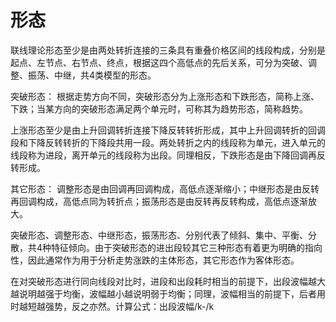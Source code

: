 # 形态

 联线理论形态至少是由两处转折连接的三条具有重叠价格区间的线段构成，分别是起点、左节点、右节点、终点，根据这四个高低点的先后关系，可分为突破、调整、振荡、中继，共4类模型的形态。

 

突破形态：
 根据走势方向不同，突破形态分为上涨形态和下跌形态，简称上涨、下跌；当某方向的突破形态满足两个单元时，可称其为趋势形态，简称趋势。

 

上涨形态至少是由上升回调转折连接下降反转转折形成，其中上升回调转折的回调段和下降反转转折的下降段共用一段。两处转折之内的线段称为单元，进入单元的线段称为进段，离开单元的线段称为出段。同理相反，下跌形态是由下降回调再反转形成。


 其它形态：
 调整形态是由回调再回调构成，高低点逐渐缩小；中继形态是由反转再回调构成，高低点同为转折点；振荡形态是由反转再反转构成，高低点逐渐放大。

 

突破形态、调整形态、中继形态，振荡形态、分别代表了倾斜、集中、平衡、分散，共4种特征倾向。由于突破形态的进出段较其它三种形态有着更为明确的指向性，因此通常作为用于分析走势涨跌的主体形态，其它形态作为客体形态。

 

在对突破形态进行同向线段对比时，进段和出段耗时相当的前提下，出段波幅越大越说明越强于均衡，波幅越小越说明弱于均衡；同理，波幅相当的前提下，后者用时越短越强势，反之亦然。计算公式：出段波幅/k-/k